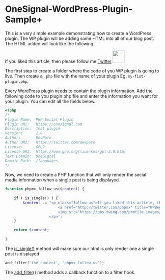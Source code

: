 # OneSignal-WordPress-Plugin-Sample+

This is a very simple example demonstrating how to create a WordPress plugin. The WP plugin will be adding some HTML into all of our blog post. The HTML added will look like the following:

<p class="follow-us">If you liked this article, then please follow me
    <a href="http://twitter.com/phpmx" title="WPBeginner on Twitter" target="_blank" rel="nofollow">Twitter</a>
    <img src="https://pbs.twimg.com/profile_images/1431129476151357441/AZmUEptx_400x400.jpg" width="40"/>
</p>

The first step to create a folder where the code of you WP plugin is going to live. Then create a `.php` file with the name of your plugin Eg. `my-fist-plugin.php`.

Every WordPress plugin needs to contain the plugin information. Add the following code to you plugin php file and enter the information you want for your plugin. You can edit all the fields below.

```php
<?php
/*
Plugin Name:  PHP Social Plugin
Plugin URI:   https://onesignal.com 
Description:  Test plugin
Version:      1.0
Author:       DevPato 
Author URI:   https://twitter.com/devpato
License:      GPL2
License URI:  https://www.gnu.org/licenses/gpl-2.0.html
Text Domain:  OneSignal
Domain Path:  /languages
*/
```

Now, we need to create a PHP function that will only render the social media information when a single post is being displayed.

```php
function phpmx_follow_us($content) {
 
    if ( is_single() ) {    
        $content .= '<p class="follow-us">If you liked this article, then please follow me
                        <a href="http://twitter.com/phpmx" title="WPBeginner on Twitter" target="_blank" rel="nofollow">Twitter</a>
                        <img src="https://pbs.twimg.com/profile_images/1431129476151357441/AZmUEptx_400x400.jpg"/>
                    </p>';   
    } 

    return $content; 
     
}
```

The [is_single()](https://developer.wordpress.org/reference/functions/is_single/) method will make sure our html is only render one a single post is displayed

```php
add_filter('the_content', 'phpmx_follow_us'); 
```

The [add_filter()](https://developer.wordpress.org/reference/functions/add_filter/) method adds a callback function to a filter hook.

